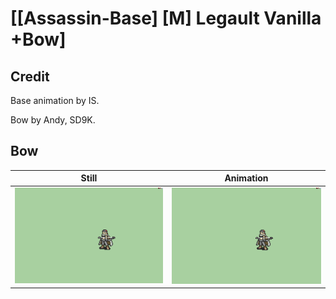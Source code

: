 # [\[Assassin-Base\] \[M\] Legault Vanilla +Bow]

## Credit

Base animation by IS.

Bow by Andy, SD9K.
	
## Bow

| Still | Animation |
| :---: | :-------: |
| ![Bow still](./Bow_000.png) | ![Bow animation](./Bow.gif) |
